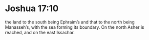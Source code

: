 # Joshua 17:10

the land to the south being Ephraim’s and that to the north being Manasseh’s, with the sea forming its boundary. On the north Asher is reached, and on the east Issachar.

